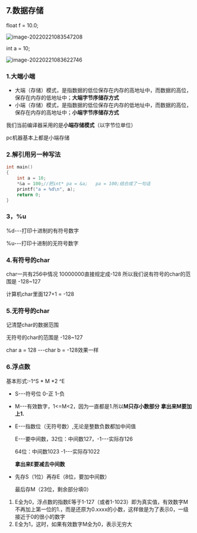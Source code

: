 ## 7.数据存储

float f = 10.0;

![image-20220221083547208](C:\Users\柯\AppData\Roaming\Typora\typora-user-images\image-20220221083547208.png)

int a = 10;

![image-20220221083622746](C:\Users\柯\AppData\Roaming\Typora\typora-user-images\image-20220221083622746.png)

### 1.大端小端

* 大端（存储）模式，是指数据的低位保存在内存的高地址中，而数据的高位，保存在内存的低地址中；**大端字节序储存方式**
* 小端（存储）模式，是指数据的低位保存在内存的低地址中，而数据的高位，保存在内存的高地址中；**小端字节序储存方式**

我们当前编译器采用的是**小端存储模式**（以字节位单位）

pc机器基本上都是小端存储

### 2.解引用另一种写法

```c
int main()
{
	int a = 10;
	*&a = 100;//把int* pa = &a;   pa = 100;结合成了一句话
	printf("a = %d\n", a);
	return 0;
}
```

### 3，%u

%d---打印十进制的有符号数字

%u---打印十进制的无符号数字

### 4.有符号的char

char一共有256中情况  10000000直接规定成-128    所以我们说有符号的char的范围是 -128~127

计算机char里面127+1 = -128

### 5.无符号的char

记清楚char的数据范围

无符号的char的范围是 -128~127

char a =  128 ---char  b = -128效果一样



### 6.浮点数

基本形式:-1^S * M *2 ^E

* S---符号位 0-正 1-负

* M---有效数字，1<=M<2，因为一直都是1.所以**M只存小数部分** **拿出来M要加上1.**

* E---指数位（无符号数）,无论是整数负数都加中间值

  E---要中间数，32位：中间数127，-1---实际存126

  64位：中间数1023  -1---实际存1022

  **拿出来E要减去中间数**

* 先存S（1位）再存E（8位，要加中间数）

  最后存M（23位，剩余部分填0）

1. E全为0，浮点数的指数E等于1-127（或者1-1023）即为真实值，有效数字M不再加上第一位的1.，而是还原为0.xxxx的小数，这样做是为了表示0，一级接近于0的很小的数字
2. E全为1，这时，如果有效数字M全为0，表示无穷大